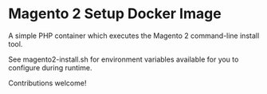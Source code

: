 # Magento 2 Setup Docker Image

A simple PHP container which executes the Magento 2 command-line install tool.

See magento2-install.sh for environment variables available for you to 
configure during runtime.

Contributions welcome!
